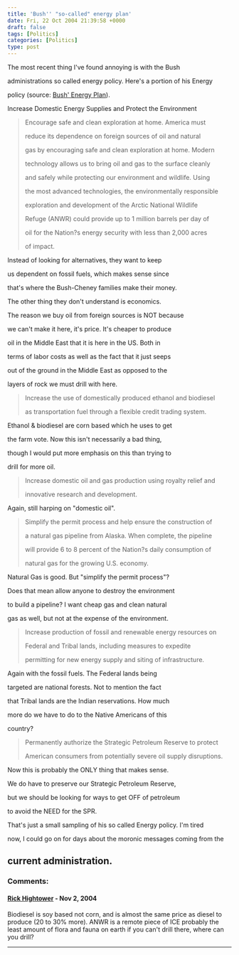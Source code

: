 ```yaml
---
title: 'Bush'' "so-called" energy plan'
date: Fri, 22 Oct 2004 21:39:58 +0000
draft: false
tags: [Politics]
categories: [Politics]
type: post
---
```


The most recent thing I've found annoying is with the Bush

administrations so called energy policy. Here's a portion of his Energy

policy (source: [Bush' Energy Plan](http://www.georgewbush.com/Record/Energy.aspx)).

Increase Domestic Energy Supplies and Protect the Environment

> Encourage safe and clean exploration at home. America must
>
> reduce its dependence on foreign sources of oil and natural
>
> gas by encouraging safe and clean exploration at home. Modern
>
> technology allows us to bring oil and gas to the surface cleanly
>
> and safely while protecting our environment and wildlife. Using
>
> the most advanced technologies, the environmentally responsible
>
> exploration and development of the Arctic National Wildlife
>
> Refuge (ANWR) could provide up to 1 million barrels per day of
>
> oil for the Nation?s energy security with less than 2,000 acres
>
> of impact.

Instead of looking for alternatives, they want to keep

us dependent on fossil fuels, which makes sense since

that's where the Bush-Cheney families make their money.

The other thing they don't understand is economics.

The reason we buy oil from foreign sources is NOT because

we can't make it here, it's price. It's cheaper to produce

oil in the Middle East that it is here in the US. Both in

terms of labor costs as well as the fact that it just seeps

out of the ground in the Middle East as opposed to the

layers of rock we must drill with here.

> Increase the use of domestically produced ethanol and biodiesel
>
> as transportation fuel through a flexible credit trading system.

Ethanol & biodiesel are corn based which he uses to get

the farm vote. Now this isn't necessarily a bad thing,

though I would put more emphasis on this than trying to

drill for more oil.

> Increase domestic oil and gas production using royalty relief and
>
> innovative research and development.

Again, still harping on "domestic oil".

> Simplify the permit process and help ensure the construction of
>
> a natural gas pipeline from Alaska. When complete, the pipeline
>
> will provide 6 to 8 percent of the Nation?s daily consumption of
>
> natural gas for the growing U.S. economy.

Natural Gas is good. But "simplify the permit process"?

Does that mean allow anyone to destroy the environment

to build a pipeline? I want cheap gas and clean natural

gas as well, but not at the expense of the environment.

> Increase production of fossil and renewable energy resources on
>
> Federal and Tribal lands, including measures to expedite
>
> permitting for new energy supply and siting of infrastructure.

Again with the fossil fuels. The Federal lands being

targeted are national forests. Not to mention the fact

that Tribal lands are the Indian reservations. How much

more do we have to do to the Native Americans of this

country?

> Permanently authorize the Strategic Petroleum Reserve to protect
>
> American consumers from potentially severe oil supply disruptions.

Now this is probably the ONLY thing that makes sense.

We do have to preserve our Strategic Petroleum Reserve,

but we should be looking for ways to get OFF of petroleum

to avoid the NEED for the SPR.

That's just a small sampling of his so called Energy policy. I'm tired

now, I could go on for days about the moronic messages coming from the

current administration.
---
### Comments:
#### [Rick Hightower]( "") - <time datetime="2004-11-02 18:06:08">Nov 2, 2004</time>

Biodiesel is soy based not corn, and is almost the same price as diesel to produce (20 to 30% more). ANWR is a remote piece of ICE probably the least amount of flora and fauna on earth if you can't drill there, where can you drill?
<hr />
